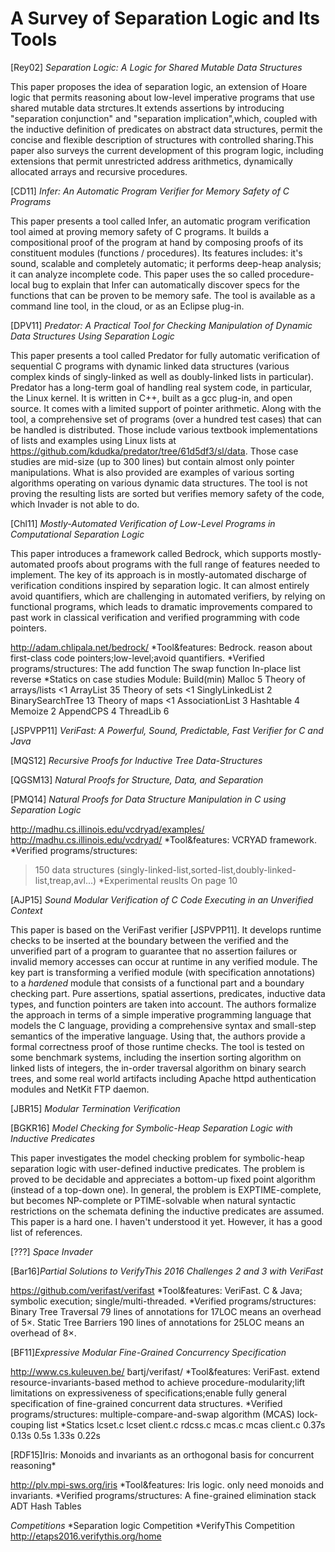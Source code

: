 # A Survey of Separation Logic and Its Tools

[Rey02] *Separation Logic: A Logic for Shared Mutable Data Structures*

This paper proposes the idea of separation logic, an extension of Hoare logic that permits reasoning about low-level imperative programs that use shared mutable data strctures.It extends assertions by introducing "separation conjunction" and "separation implication",which, coupled with the inductive definition of predicates on abstract data structures, permit the concise and flexible description of structures with controlled sharing.This paper also surveys the current development of this program logic, including extensions that permit unrestricted address arithmetics, dynamically allocated arrays and recursive procedures. 

[CD11] *Infer: An Automatic Program Verifier for Memory Safety of C Programs*

This paper presents a tool called Infer, an automatic program verification tool aimed at proving memory safety of C programs. It builds a compositional proof of the program at hand by composing proofs of its constituent modules (functions / procedures). Its features includes: it's sound, scalable and completely automatic; it performs deep-heap analysis; it can analyze incomplete code. This paper uses the so called procedure-local bug to explain that Infer can automatically discover specs for the functions that can be proven to be memory safe. The tool is available as a command line tool, in the cloud, or as an Eclipse plug-in.

[DPV11] *Predator: A Practical Tool for Checking Manipulation of Dynamic Data Structures Using Separation Logic*

This paper presents a tool called Predator for fully automatic verification of sequential C programs with dynamic linked data structures (various complex kinds of singly-linked as well as doubly-linked lists in particular). Predator has a long-term goal of handling real system code, in particular, the Linux kernel. It is written in C++, built as a gcc plug-in, and open source. It comes with a limited support of pointer arithmetic. 
Along with the tool, a comprehensive set of programs (over a hundred test cases) that can be handled is distributed. Those include various textbook implementations of lists and examples using Linux lists at https://github.com/kdudka/predator/tree/61d5df3/sl/data. Those case studies are mid-size (up to 300 lines) but contain almost only pointer manipulations. What is also provided are examples of various sorting algorithms operating on various dynamic data structures. The tool is not proving the resulting lists are sorted but verifies memory safety of the code, which Invader is not able to do.

[Chl11] *Mostly-Automated Verification of Low-Level Programs in Computational Separation Logic*

This paper introduces a framework called Bedrock, which supports mostly-automated proofs about programs with the full range of features needed to implement. The key of its approach is in mostly-automated discharge of verification conditions inspired by separation logic. It can almost entirely avoid quantifiers, which are challenging in automated verifiers, by relying on functional programs, which leads to dramatic improvements compared to past work in classical verification and verified programming with code pointers. 

http://adam.chlipala.net/bedrock/
*Tool&features:
  Bedrock. reason about first-class code pointers;low-level;avoid quantifiers.
*Verified programs/structures:
  The add function
  The swap function
  In-place list reverse
*Statics on case studies
  Module:                  Build(min)
  Malloc                   5
  Theory of arrays/lists   <1
  ArrayList                35
  Theory of sets           <1
  SinglyLinkedList         2
  BinarySearchTree         13
  Theory of maps           <1
  AssociationList          3
  Hashtable                4
  Memoize                  2
  AppendCPS                4
  ThreadLib                6

[JSPVPP11] *VeriFast: A Powerful, Sound, Predictable, Fast Verifier for C and Java*

[MQS12] *Recursive Proofs for Inductive Tree Data-Structures*

[QGSM13] *Natural Proofs for Structure, Data, and Separation*

[PMQ14] *Natural Proofs for Data Structure Manipulation in C using Separation Logic*

http://madhu.cs.illinois.edu/vcdryad/examples/
http://madhu.cs.illinois.edu/vcdryad/
*Tool&features:
  VCRYAD framework.
*Verified programs/structures:
  >150 data structures (singly-linked-list,sorted-list,doubly-linked-list,treap,avl...)
*Experimental reuslts
  On page 10

[AJP15] *Sound Modular Verification of C Code Executing in an Unverified Context*

This paper is based on the VeriFast verifier [JSPVPP11]. It develops runtime checks to be inserted at the boundary between the verified and the unverified part of a program to guarantee that no assertion failures or invalid memory accesses can occur at runtime in any verified module. The key part is transforming a verified module (with specification annotations) to a *hardened* module that consists of a functional part and a boundary checking part. Pure assertions, spatial assertions, predicates, inductive data types, and function pointers are taken into account. The authors formalize the approach in terms of a simple imperative programming language that models the C language, providing a comprehensive syntax and small-step semantics of the imperative language. Using that, the authors provide a formal correctness proof of those runtime checks. The tool is tested on some benchmark systems, including the insertion sorting algorithm on linked lists of integers, the in-order traversal algorithm on binary search trees, and some real world artifacts including Apache httpd authentication modules and NetKit FTP daemon. 

[JBR15] *Modular Termination Verification*

[BGKR16] *Model Checking for Symbolic-Heap Separation Logic with Inductive Predicates*

This paper investigates the model checking problem for symbolic-heap separation logic with user-defined inductive predicates. The problem is proved to be decidable and appreciates a bottom-up fixed point algorithm (instead of a top-down one). In general, the problem is EXPTIME-complete, but becomes NP-complete or PTIME-solvable when natural syntactic restrictions on the schemata defining the inductive predicates are assumed. This paper is a hard one. I haven't understood it yet. However, it has a good list of references.

[???] *Space Invader*

[Bar16]*Partial Solutions to VerifyThis 2016 Challenges 2 and 3 with VeriFast*

https://github.com/verifast/verifast
*Tool&features:
  VeriFast. C & Java; symbolic execution; single/multi-threaded.
*Verified programs/structures:
  Binary Tree Traversal
    79 lines of annotations for 17LOC means an overhead of 5×.
  Static Tree Barriers
    190 lines of annotations for 25LOC means an overhead of 8×.

[BF11]*Expressive Modular Fine-Grained Concurrency Specification*

http://www.cs.kuleuven.be/ ̃bartj/verifast/
*Tool&features:
  VeriFast. extend resource-invariants-based method to achieve procedure-modularity;lift limitations on expressiveness of specifications;enable fully general specification of fine-grained concurrent data structures.
*Verified programs/structures:
  multiple-compare-and-swap algorithm (MCAS)
  lock-couping list
*Statics
lcset.c lcset client.c rdcss.c mcas.c mcas client.c
0.37s 0.13s 0.5s 1.33s 0.22s

[RDF15]Iris: Monoids and invariants as an orthogonal basis for concurrent reasoning*

http://plv.mpi-sws.org/iris
*Tool&features:
  Iris logic. only need monoids and invariants.
*Verified programs/structures:
  A fine-grained elimination stack ADT
  Hash Tables

*Competitions*
*Separation logic Competition 
*VerifyThis Competition  http://etaps2016.verifythis.org/home
